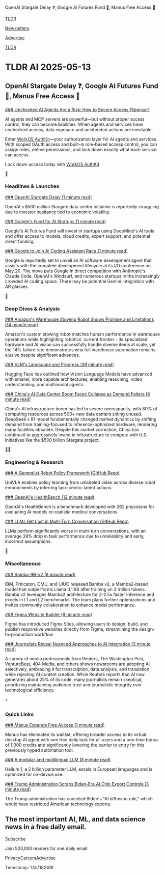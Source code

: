 OpenAI Stargate Delay ❓, Google AI Futures Fund 🚀, Manus Free Access 💸

[TLDR](/)

[Newsletters](/newsletters)

[Advertise](https://advertise.tldr.tech/)

[TLDR](/)

# TLDR AI 2025-05-13

## OpenAI Stargate Delay ❓, Google AI Futures Fund 🚀, Manus Free Access 💸

### 

[### Unchecked AI Agents Are a Risk: How to Secure Access (Sponsor)](https://workos.com/blog/workos-cloudflare-mcp-auth-for-agentic-ai?utm_source=tldrai&amp;utm_medium=newsletter&amp;utm_campaign=q22025)

AI agents and MCP servers are powerful—but without proper access control, they can become liabilities. When agents and services have unchecked access, data exposure and unintended actions are inevitable.

Enter [WorkOS AuthKit](https://youtu.be/nPGXlIorZbg?utm_source=tldrai&utm_medium=newsletter&utm_campaign=q22025)—your authorization layer for AI agents and services. With scoped OAuth access and built-in role-based access control, you can assign roles, define permissions, and lock down exactly what each service can access.

Lock down access today with [WorkOS AuthKit](https://workos.com/authkit?utm_source=tldrai&utm_medium=newsletter&utm_campaign=q22025).

🚀

### Headlines & Launches

[### OpenAI Stargate Delay (1 minute read)](https://techcrunch.com/2025/05/12/openais-stargate-project-reportedly-struggling-to-get-off-the-ground-thanks-to-tariffs/?utm_source=tldrai)

OpenAI's $500 million Stargate data center initiative is reportedly struggling due to investor hesitancy tied to economic volatility.

[### Google's Fund for AI Startups (1 minute read)](https://blog.google/technology/google-labs/ai-futures-fund/?utm_source=tldrai)

Google's AI Futures Fund will invest in startups using DeepMind's AI tools and offer access to models, cloud credits, expert support, and potential direct funding.

[### Google to Join AI Coding Assistant Race (1 minute read)](https://www.reuters.com/business/google-is-developing-software-ai-agent-ahead-annual-conference-information-2025-05-12/?utm_source=tldrai)

Google is reportedly set to unveil an AI software development agent that assists with the complete development lifecycle at its I/O conference on May 20. The move puts Google in direct competition with Anthropic's Claude Code, OpenAI's Windsurf, and numerous startups in the increasingly crowded AI coding space. There may be potential Gemini integration with AR glasses.

🧠

### Deep Dives & Analysis

[### Amazon's Warehouse Stowing Robot Shows Promise and Limitations (14 minute read)](https://arxiv.org/abs/2505.04572?utm_source=tldrai)

Amazon's custom stowing robot matches human performance in warehouse operations while highlighting robotics' current frontier - its specialized hardware and AI vision can successfully handle diverse items at scale, yet the 14% failure rate demonstrates why full warehouse automation remains elusive despite significant advances.

[### VLM's Landscape and Progress (39 minute read)](https://huggingface.co/blog/vlms-2025?utm_source=tldrai)

Hugging Face has outlined how Vision Language Models have advanced with smaller, more capable architectures, enabling reasoning, video understanding, and multimodal agents.

[### China's AI Data Center Boom Faces Collapse as Demand Falters (8 minute read)](https://www.technologyreview.com/2025/03/26/1113802/china-ai-data-centers-unused/amp/?utm_source=tldrai)

China's AI infrastructure boom has led to severe overcapacity, with 80% of computing resources across 500+ new data centers sitting unused. DeepSeek's R1 model fundamentally changed market dynamics by shifting demand from training-focused to inference-optimized hardware, rendering many facilities obsolete. Despite this market correction, China has continued to aggressively invest in infrastructure to compete with U.S. initiatives like the $500 billion Stargate project.

👨‍💻

### Engineering & Research

[### A Generalist Robot Policy Framework (GitHub Repo)](https://github.com/opendrivelab/univla?utm_source=tldrai)

UniVLA enables policy learning from unlabeled video across diverse robot embodiments by inferring task-centric latent actions.

[### OpenAI's HealthBench (12 minute read)](https://openai.com/index/healthbench/?utm_source=tldrai)

OpenAI's HealthBench is a benchmark developed with 262 physicians for evaluating AI models on realistic medical conversations.

[### LLMs Get Lost in Multi-Turn Conversation (GitHub Repo)](https://github.com/microsoft/lost_in_conversation?utm_source=tldrai)

LLMs perform significantly worse in multi-turn conversations, with an average 39% drop in task performance due to unreliability and early, incorrect assumptions.

🎁

### Miscellaneous

[### Bamba-9B-v2 (8 minute read)](https://huggingface.co/blog/ibm-ai-platform/bamba-9b-v2?utm_source=tldrai)

IBM, Princeton, CMU, and UIUC released Bamba v2, a Mamba2-based model that outperforms Llama 3.1 8B after training on 3 trillion tokens. Bamba v2 leverages Mamba2 architecture for 2-2.5x faster inference and excels in L1 and L2 benchmarks. The team plans further optimizations and invites community collaboration to enhance model performance.

[### Figma Website Builder (8 minute read)](https://www.figma.com/blog/introducing-figma-sites/?utm_source=tldrai)

Figma has introduced Figma Sites, allowing users to design, build, and publish responsive websites directly from Figma, streamlining the design-to-production workflow.

[### Journalists Reveal Nuanced Approaches to AI Integration (3 minute read)](https://www.cjr.org/feature-2/how-were-using-ai-tech-gina-chua-nicholas-thompson-emilia-david-zach-seward-millie-tran.php?utm_source=tldrai)

A survey of media professionals from Reuters, The Washington Post, VentureBeat, 404 Media, and others shows newsrooms are adopting AI selectively, embracing it for transcription, data analysis, and translation while rejecting AI content creation. While Reuters reports that AI now generates about 25% of its code, many journalists remain skeptical, prioritizing maintaining audience trust and journalistic integrity over technological efficiency.

⚡️

### Quick Links

[### Manus Expands Free Access (1 minute read)](https://threadreaderapp.com/thread/1921943525261742203.html?utm_source=tldrai)

Manus has eliminated its waitlist, offering broader access to its virtual desktop AI agent with one free daily task for all users and a one-time bonus of 1,000 credits and significantly lowering the barrier to entry for this previously hyped automation tool.

[### A modular and multilingual LLM (8 minute read)](https://kyutai.org/2025/04/30/helium.html?utm_source=tldrai)

Helium 1, a 2 billion parameter LLM, excels in European languages and is optimized for on-device use.

[### Trump Administration Scraps Biden-Era AI Chip Export Controls (3 minute read)](https://www.axios.com/2025/05/07/ai-rule-trump-biden-nvidia?utm_source=tldrai)

The Trump administration has canceled Biden's "AI diffusion rule," which would have restricted American technology exports.

## The most important AI, ML, and data science news in a free daily email.

Subscribe

Join 500,000 readers for one daily email

[Privacy](/privacy)[Careers](https://jobs.ashbyhq.com/tldr.tech)[Advertise](/ai/advertise)

Timestamp: 1747182419